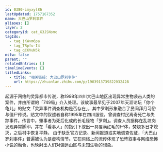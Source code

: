 ```yaml
---
id: 0380-imyxyl86
lastUpdated: 1757167352
name: 大巴山罗刹事件
aliases: []
layer: 2
categoryId: cat_X3JSNomc
tagIds:
  - tag_jKWvm6pa
  - tag_TRpfu-I4
  - tag_qCKVuN5k
nsfw: false
parent: ""
relatedEntries: []
timelineEvents: []
titledLinks:
  - title: "相关链接: 大巴山罗刹事件"
    url: https://zhuanlan.zhihu.com/p/1903913739822032428
---
```


起源于网络的灵异都市传说，称1998年四川大巴山地区出现异常生物袭击人类的案件，并由所谓的「749局」介入处理。该故事最早见于2007年天涯论坛「你个龟儿」的贴文「灵异事件调查机构是否存在」，其中罗刹形象融合了民间拜月习俗与僵尸传说。贴文中的叙述者自称1995年在四川服役，曾调查村民离奇死亡与失踪事件。传言中，肇事者为死后化成的长毛怪物「罗刹」。调查人员据称在乱坟岗发现异常脚印，并在「看事人」的指引下挖出一具覆满红毛的尸体，焚烧多日才熄灭，之后村中恢复平静。  由于缺乏官方记录、新闻报道或实地调查佐证，「大巴山罗刹事件」普遍被认为是虚构情节。它在网络上的流传体现了恐怖叙事与网络恐怖小说的融合，也映射出人们对偏远山区与未知生物的想象。